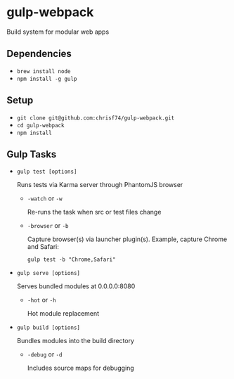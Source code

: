 # gulp-webpack
Build system for modular web apps

## Dependencies
* `brew install node`
* `npm install -g gulp`

## Setup
* `git clone git@github.com:chrisf74/gulp-webpack.git`
* `cd gulp-webpack`
* `npm install`

## Gulp Tasks
* `gulp test [options]`

	Runs tests via Karma server through PhantomJS browser

	* `-watch` or `-w`

		Re-runs the task when src or test files change

	* `-browser` or `-b`

		Capture browser(s) via launcher plugin(s). Example, capture Chrome and Safari:

		`gulp test -b "Chrome,Safari"`

* `gulp serve [options]`

	Serves bundled modules at 0.0.0.0:8080
	
	* `-hot` or `-h`
	
		Hot module replacement

* `gulp build [options]`

	Bundles modules into the build directory
	
	* `-debug` or `-d`
	
		Includes source maps for debugging	
